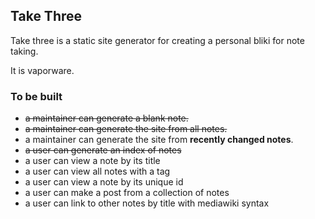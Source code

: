 ## Take Three

Take three is a static site generator for creating a personal bliki for note taking.

It is vaporware.

### To be built

- ~~a maintainer can generate a blank note.~~
- ~~a maintainer can generate the site from all notes.~~
- a maintainer can generate the site from **recently changed notes**.
- ~~a user can generate an index of notes~~
- a user can view a note by its title
- a user can view all notes with a tag
- a user can view a note by its unique id
- a user can make a post from a collection of notes
- a user can link to other notes by title with mediawiki syntax
